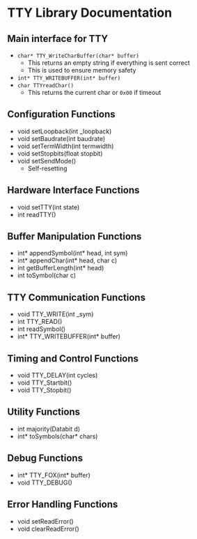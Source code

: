 # TTY Library Documentation

## Main interface for TTY

- `char* TTY_WriteCharBuffer(char* buffer)`
  - This returns an empty string if everything is sent correct
  - This is used to ensure memory safety
- `int* TTY_WRITEBUFFER(int* buffer)`
- `char TTYreadChar()`
  - This returns the current char or `0x00` if timeout

## Configuration Functions

- void setLoopback(int _loopback)
- void setBaudrate(int baudrate)
- void setTermWidth(int termwidth)
- void setStopbits(float stopbit)
- void setSendMode()
  - Self-resetting

## Hardware Interface Functions

- void setTTY(int state)
- int readTTY()

## Buffer Manipulation Functions

- int* appendSymbol(int* head, int sym)
- int* appendChar(int* head, char c)
- int getBufferLength(int* head)
- int toSymbol(char c)

## TTY Communication Functions

- void TTY_WRITE(int _sym)
- int TTY_READ()
- int readSymbol()
- int* TTY_WRITEBUFFER(int* buffer)

## Timing and Control Functions

- void TTY_DELAY(int cycles)
- void TTY_Startbit()
- void TTY_Stopbit()

## Utility Functions

- int majority(Databit d)
- int* toSymbols(char* chars)

## Debug Functions

- int* TTY_FOX(int* buffer)
- void TTY_DEBUG()

## Error Handling Functions

- void setReadError()
- void clearReadError()


